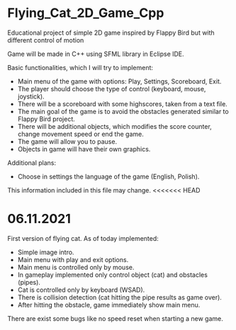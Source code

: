 # Flying_Cat_2D_Game_Cpp

Educational project of simple 2D game inspired by Flappy Bird but with different control of motion

Game will be made in C++ using SFML library in Eclipse IDE.

Basic functionalities, which I will try to implement:
- Main menu of the game with options: Play, Settings, Scoreboard, Exit.
- The player should choose the type of control (keyboard, mouse, joystick).
- There will be a scoreboard with some highscores, taken from a text file.
- The main goal of the game is to avoid the obstacles generated similar to Flappy Bird project.
- There will be additional objects, which modifies the score counter, change movement speed or end the game.
- The game will allow you to pause.
- Objects in game will have their own graphics.

Additional plans:
- Choose in settings the language of the game (English, Polish).

This information included in this file may change.
<<<<<<< HEAD

# 06.11.2021

First version of flying cat. As of today implemented:
- Simple image intro.
- Main menu with play and exit options.
- Main menu is controlled only by mouse.
- In gameplay implemented only control object (cat) and obstacles (pipes).
- Cat is controlled only by keyboard (WSAD).
- There is collision detection (cat hitting the pipe results as game over).
- After hitting the obstacle, game immediately show main menu.

There are exist some bugs like no speed reset when starting a new game.

